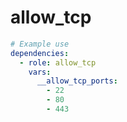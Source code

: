 # allow_tcp

```yaml
# Example use
dependencies:
  - role: allow_tcp
    vars:
      __allow_tcp_ports:
        - 22
        - 80
        - 443
```

